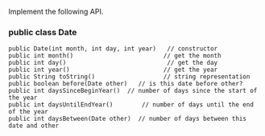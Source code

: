 Implement the following API.

### public class Date
    public Date(int month, int day, int year)	// constructor
    public int month()	                       // get the month
    public int day()                            // get the day
    public int year()	                       // get the year
    public String toString()                   // string representation
    public boolean before(Date other)	// is this date before other?
    public int daysSinceBeginYear()	 // number of days since the start of the year
    public int daysUntilEndYear()		 // number of days until the end of the year
    public int daysBetween(Date other) 	// number of days between this date and other
